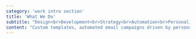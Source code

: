 ```yaml
---
category: 'work intro section'
title: 'What We Do'
subtitle: "Design<br>Development<br>Strategy<br>Automation<br>Personalization"
content: "Custom templates, automated email campaigns driven by personalization, and increasing customer LTV."
---
```


